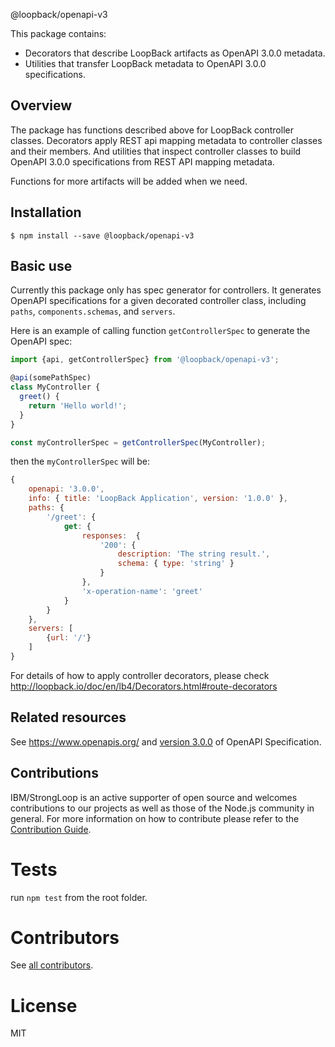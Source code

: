 @loopback/openapi-v3

This package contains:

* Decorators that describe LoopBack artifacts as OpenAPI 3.0.0 metadata.
* Utilities that transfer LoopBack metadata to OpenAPI 3.0.0 specifications.

## Overview

The package has functions described above for LoopBack controller classes.
Decorators apply REST api mapping metadata to controller classes and their members. And utilities that inspect controller classes to build OpenAPI 3.0.0 specifications from REST API mapping metadata.

Functions for more artifacts will be added when we need.

## Installation

```
$ npm install --save @loopback/openapi-v3
```

## Basic use

Currently this package only has spec generator for controllers.
It generates OpenAPI specifications for a given decorated controller class, including
`paths`, `components.schemas`, and `servers`.

Here is an example of calling function `getControllerSpec` to generate the OpenAPI spec:

```js
import {api, getControllerSpec} from '@loopback/openapi-v3';

@api(somePathSpec)
class MyController {
  greet() {
    return 'Hello world!';
  }
}

const myControllerSpec = getControllerSpec(MyController);
```

then the `myControllerSpec` will be:

```js
{
    openapi: '3.0.0',
    info: { title: 'LoopBack Application', version: '1.0.0' },
    paths: {
        '/greet': {
            get: {
                responses:  {
                    '200': {
                        description: 'The string result.',
                        schema: { type: 'string' }
                    }
                },
                'x-operation-name': 'greet'
            }
        }
    },
    servers: [
        {url: '/'}
    ]
}
```

For details of how to apply controller decorators, please check http://loopback.io/doc/en/lb4/Decorators.html#route-decorators

## Related resources

See https://www.openapis.org/ and [version 3.0.0](https://github.com/OAI/OpenAPI-Specification/blob/master/versions/3.0.0.md)
of OpenAPI Specification.

## Contributions

IBM/StrongLoop is an active supporter of open source and welcomes contributions to our projects as well as those of the Node.js community in general. For more information on how to contribute please refer to the [Contribution Guide](https://loopback.io/doc/en/contrib/index.html).

# Tests

run `npm test` from the root folder.

# Contributors

See [all contributors](https://github.com/strongloop/loopback-next/graphs/contributors).

# License

MIT